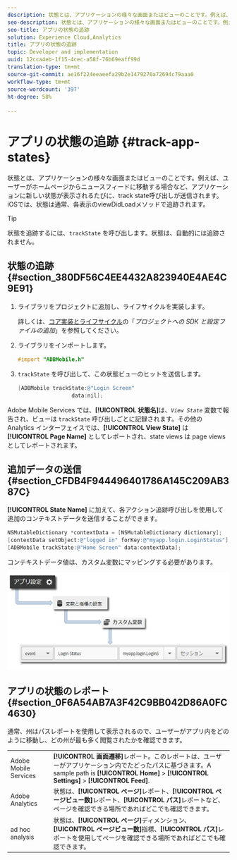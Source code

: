 ```yaml
---
description: 状態とは、アプリケーションの様々な画面またはビューのことです。例えば、ユーザーがホームページからニュースフィードに移動する場合など、アプリケーションに新しい状態が表示されるたびに、track state呼び出しが送信されます。 iOSでは、状態は通常、各表示のviewDidLoadメソッドで追跡されます。
seo-description: 状態とは、アプリケーションの様々な画面またはビューのことです。例えば、ユーザーがホームページからニュースフィードに移動する場合など、アプリケーションに新しい状態が表示されるたびに、track state呼び出しが送信されます。 iOSでは、状態は通常、各表示のviewDidLoadメソッドで追跡されます。
seo-title: アプリの状態の追跡
solution: Experience Cloud,Analytics
title: アプリの状態の追跡
topic: Developer and implementation
uuid: 12cca4eb-1f15-4cec-a58f-76b69eaff99d
translation-type: tm+mt
source-git-commit: ae16f224eeaeefa29b2e1479270a72694c79aaa0
workflow-type: tm+mt
source-wordcount: '397'
ht-degree: 58%

---
```



# アプリの状態の追跡 {#track-app-states}

状態とは、アプリケーションの様々な画面またはビューのことです。例えば、ユーザーがホームページからニュースフィードに移動する場合など、アプリケーションに新しい状態が表示されるたびに、track state呼び出しが送信されます。 iOSでは、状態は通常、各表示のviewDidLoadメソッドで追跡されます。

>[!TIP]
>
>状態を追跡するには、`trackState` を呼び出します。状態は、自動的には追跡されません。

## 状態の追跡 {#section_380DF56C4EE4432A823940E4AE4C9E91}

1. ライブラリをプロジェクトに追加し、ライフサイクルを実装します。

   詳しくは、[コア実装とライフサイクル](/help/ios/getting-started/dev-qs.md)の「*プロジェクトへの SDK と設定ファイルの追加*」を参照してください。
1. ライブラリをインポートします。

   ```objective-c
   #import "ADBMobile.h"
   ```

1. `trackState` を呼び出して、この状態ビューのヒットを送信します。

   ```objective-c
   [ADBMobile trackState:@"Login Screen"  
                    data:nil];
   ```

Adobe Mobile Services では、**[!UICONTROL 状態名]**&#x200B;は、*`View State`* 変数で報告され、ビューは `trackState` 呼び出しごとに記録されます。その他の Analytics インターフェイスでは、**[!UICONTROL View State]** は **[!UICONTROL Page Name]** としてレポートされ、state views は page views としてレポートされます。

## 追加データの送信 {#section_CFDB4F944496401786A145C209AB387C}

**[!UICONTROL State Name]** に加えて、各アクション追跡呼び出しを使用して追加のコンテキストデータを送信することができます。

```objective-c
NSMutableDictionary *contextData = [NSMutableDictionary dictionary]; 
[contextData setObject:@"logged in" forKey:@"myapp.login.LoginStatus"]; 
[ADBMobile trackState:@"Home Screen" data:contextData];
```

コンテキストデータ値は、カスタム変数にマッピングする必要があります。

![](assets/map-variable-context-state.png)

## アプリの状態のレポート {#section_0F6A54AB7A3F42C9BB042D86A0FC4630}

通常、州はパスレポートを使用して表示されるので、ユーザーがアプリ内をどのように移動し、どの州が最も多く閲覧されたかを確認できます。

|  |  |
|--- |--- |
| Adobe Mobile Services | **[!UICONTROL 画面遷移]**&#x200B;レポート。このレポートは、ユーザーがアプリケーション内でたどったパスに基づきます。A sample path is  **[!UICONTROL Home]**  >  **[!UICONTROL Settings]**  > **[!UICONTROL Feed]**. |
| Adobe Analytics | 状態は、**[!UICONTROL ページ]**&#x200B;レポート、**[!UICONTROL ページビュー数]**&#x200B;レポート、**[!UICONTROL パス]**&#x200B;レポートなど、ページを確認できる場所であればどこでも確認できます。 |
| ad hoc analysis | 状態は、**[!UICONTROL ページ]**&#x200B;ディメンション、**[!UICONTROL ページビュー数]**&#x200B;指標、**[!UICONTROL パス]**&#x200B;レポートを使用してページを確認できる場所であればどこでも確認できます。 |
